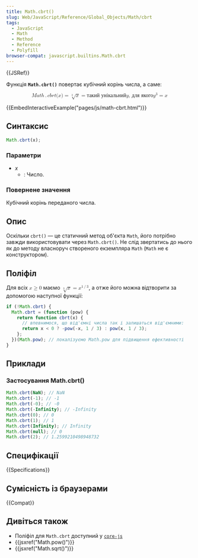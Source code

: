 ```yaml
---
title: Math.cbrt()
slug: Web/JavaScript/Reference/Global_Objects/Math/cbrt
tags:
  - JavaScript
  - Math
  - Method
  - Reference
  - Polyfill
browser-compat: javascript.builtins.Math.cbrt
---
```


{{JSRef}}

Функція **`Math.cbrt()`** повертає кубічний корінь числа, а саме:

<math display="block"><semantics><mrow><mstyle mathvariant="monospace"><mrow><mi>M</mi>
<mi>a</mi>
<mi>t</mi>
<mi>h</mi>
<mo>.</mo>
<mi>c</mi>
<mi>b</mi>
<mi>r</mi>
<mi>t</mi>
<mo stretchy="false">(</mo>
<mi>x</mi>
<mo stretchy="false">)</mo>
</mrow></mstyle><mo>=</mo>
<mroot><mi>x</mi>
<mn>3</mn>
</mroot><mo>=</mo>
<mtext>такий унікальний</mtext>
<mspace width="thickmathspace"></mspace><mi>y</mi>
<mspace width="thickmathspace"></mspace><mtext>, для якого</mtext>
<mspace width="thickmathspace"></mspace><msup><mi>y</mi>
<mn>3</mn>
</msup><mo>=</mo>
<mi>x</mi>
</mrow><annotation encoding="TeX">\mathtt{Math.cbrt(x)} = \sqrt[3]{x} = \text{the unique}
\; y \; \text{such that} \; y^3 = x</annotation></semantics></math>

{{EmbedInteractiveExample("pages/js/math-cbrt.html")}}

## Синтаксис

```js
Math.cbrt(x);
```

### Параметри

- _x_
  - : Число.

### Повернене значення

Кубічний корінь переданого числа.

## Опис

Оскільки `cbrt()` — це статичний метод об'єкта `Math`, його потрібно завжди використовувати через `Math.cbrt()`. Не слід звертатись до нього як до методу власноруч створеного екземпляра `Math` (`Math` не є конструктором).

## Поліфіл

Для всіх <math><semantics><mrow><mi>x</mi>
<mo>≥</mo>
<mn>0</mn>
</mrow><annotation encoding="TeX">x \geq 0</annotation>
</semantics></math> маємо <math><semantics><mrow><mroot><mi>x</mi>
<mn>3</mn>
</mroot><mo>=</mo>
<msup><mi>x</mi>
<mrow><mn>1</mn>
<mo>/</mo>
<mn>3</mn>
</mrow></msup></mrow><annotation encoding="TeX">\sqrt[3]{x} = x^{1/3}</annotation>
</semantics></math>, а отже його можна відтворити за допомогою наступної функції:

```js
if (!Math.cbrt) {
  Math.cbrt = (function (pow) {
    return function cbrt(x) {
      // впевнимося, що від'ємні числа так і залишаться від'ємними:
      return x < 0 ? -pow(-x, 1 / 3) : pow(x, 1 / 3);
    };
  })(Math.pow); // локалізуємо Math.pow для підвищення ефективності
}
```

## Приклади

### Застосування Math.cbrt()

```js
Math.cbrt(NaN); // NaN
Math.cbrt(-1); // -1
Math.cbrt(-0); // -0
Math.cbrt(-Infinity); // -Infinity
Math.cbrt(0); // 0
Math.cbrt(1); // 1
Math.cbrt(Infinity); // Infinity
Math.cbrt(null); // 0
Math.cbrt(2); // 1.2599210498948732
```

## Специфікації

{{Specifications}}

## Сумісність із браузерами

{{Compat}}

## Дивіться також

- Поліфіл для `Math.cbrt` доступний у [`core-js`](https://github.com/zloirock/core-js#ecmascript-math)
- {{jsxref("Math.pow()")}}
- {{jsxref("Math.sqrt()")}}
